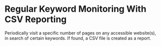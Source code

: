 # Regular Keyword Monitoring With CSV Reporting

Periodically visit a specific number of pages on any accessible website(s), in search of certain keywords. If found, a CSV file is created as a report.
